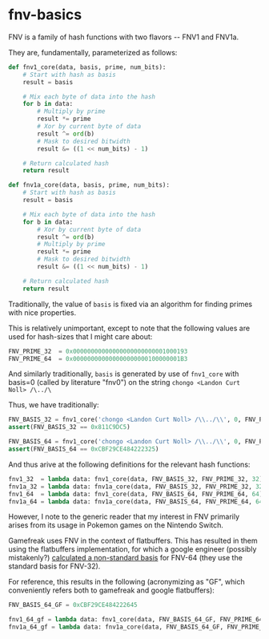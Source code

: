 # fnv-basics

FNV is a family of hash functions with two flavors -- FNV1 and FNV1a.

They are, fundamentally, parameterized as follows:

```py
def fnv1_core(data, basis, prime, num_bits):
    # Start with hash as basis
    result = basis

    # Mix each byte of data into the hash
    for b in data:
        # Multiply by prime
        result *= prime
        # Xor by current byte of data
        result ^= ord(b)
        # Mask to desired bitwidth
        result &= ((1 << num_bits) - 1)

    # Return calculated hash
    return result

def fnv1a_core(data, basis, prime, num_bits):
    # Start with hash as basis
    result = basis

    # Mix each byte of data into the hash
    for b in data:
        # Xor by current byte of data
        result ^= ord(b)
        # Multiply by prime
        result *= prime
        # Mask to desired bitwidth
        result &= ((1 << num_bits) - 1)

    # Return calculated hash
    return result
```

Traditionally, the value of `basis` is fixed via an algorithm for finding primes with nice properties.

This is relatively unimportant, except to note that the following values are used for hash-sizes that I might care about:

```py
FNV_PRIME_32  = 0x00000000000000000000000001000193
FNV_PRIME_64  = 0x000000000000000000000100000001B3
```

And similarly traditionally, `basis` is generated by use of `fnv1_core` with basis=0 (called by literature "fnv0") on the string `chongo <Landon Curt Noll> /\../\`

Thus, we have traditionally:
```py
FNV_BASIS_32 = fnv1_core('chongo <Landon Curt Noll> /\\../\\', 0, FNV_PRIME_32, 32)
assert(FNV_BASIS_32 == 0x811C9DC5)

FNV_BASIS_64 = fnv1_core('chongo <Landon Curt Noll> /\\../\\', 0, FNV_PRIME_64, 64)
assert(FNV_BASIS_64 == 0xCBF29CE484222325)
```

And thus arive at the following definitions for the relevant hash functions:

```py
fnv1_32  = lambda data: fnv1_core(data, FNV_BASIS_32, FNV_PRIME_32, 32)
fnv1a_32 = lambda data: fnv1a_core(data, FNV_BASIS_32, FNV_PRIME_32, 32)
fnv1_64  = lambda data: fnv1_core(data, FNV_BASIS_64, FNV_PRIME_64, 64)
fnv1a_64 = lambda data: fnv1a_core(data, FNV_BASIS_64, FNV_PRIME_64, 64)
```

However, I note to the generic reader that my interest in FNV primarily arises from its usage in Pokemon games on the Nintendo Switch.

Gamefreak uses FNV in the context of flatbuffers. This has resulted in them using the flatbuffers implementation, for which a google engineer (possibly mistakenly?) [calculated a non-standard basis](https://chromium.googlesource.com/external/github.com/google/flatbuffers/+/v1.1.0/include/flatbuffers/hash.h#40) for FNV-64 (they use the standard basis for FNV-32).

For reference, this results in the following (acronymizing as "GF", which conveniently refers both to gamefreak and google flatbuffers):

```py
FNV_BASIS_64_GF = 0xCBF29CE484222645

fnv1_64_gf = lambda data: fnv1_core(data, FNV_BASIS_64_GF, FNV_PRIME_64, 64)
fnv1a_64_gf = lambda data: fnv1a_core(data, FNV_BASIS_64_GF, FNV_PRIME_64, 64)
```